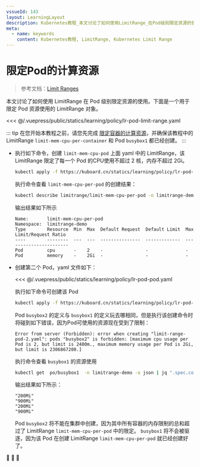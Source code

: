 ```yaml
---
vssueId: 143
layout: LearningLayout
description: Kubernetes教程_本文讨论了如何使用LimitRange_在Pod级别限定资源的使用_下面是一个用于限定Pod资源使用的LimitRange对象。
meta:
  - name: keywords
    content: Kubernetes教程, LimitRange, Kubernetes Limit Range
---
```


# 限定Pod的计算资源


<AdSenseTitle>

> 参考文档：[Limit Ranges](https://kubernetes.io/docs/concepts/policy/limit-range/)

本文讨论了如何使用 LimitRange 在 Pod 级别限定资源的使用。下面是一个用于限定 Pod 资源使用的 LimitRange 对象。

</AdSenseTitle>

<<< @/.vuepress/public/statics/learning/policy/lr-pod-limit-range.yaml

::: tip
在您开始本教程之前，请您先完成 [限定容器的计算资源](./lr_container.html)，并确保该教程中的 LimitRange `limit-mem-cpu-per-container` 和 Pod `busybox1` 都已经创建。
:::

* 执行如下命令，创建 `limit-mem-cpu-pod` 上面 yaml 中的 LimitRange，该 LimitRange 限定了每一个 Pod 的CPU使用不超过 2 核，内存不超过 2Gi。

  ``` sh
  kubectl apply -f https://kuboard.cn/statics/learning/policy/lr-pod-limit-range.yaml -n limitrange-demo
  ```

  执行命令查看 `limit-mem-cpu-per-pod` 的创建结果：

  ``` sh
  kubectl describe limitrange/limit-mem-cpu-per-pod -n limitrange-demo
  ```

  输出结果如下所示

  ```
  Name:       limit-mem-cpu-per-pod
  Namespace:  limitrange-demo
  Type        Resource  Min  Max  Default Request  Default Limit  Max Limit/Request Ratio
  ----        --------  ---  ---  ---------------  -------------  -----------------------
  Pod         cpu       -    2    -                -              -
  Pod         memory    -    2Gi  -                -              -
  ```

* 创建第二个 Pod，yaml 文件如下：

  <<< @/.vuepress/public/statics/learning/policy/lr-pod-pod.yaml

  执行如下命令可创建该 Pod
  ``` sh
  kubectl apply -f https://kuboard.cn/statics/learning/policy/lr-pod-pod.yaml -n limitrange-demo
  ```

  Pod `busybox2` 的定义与 `busybox1` 的定义玩去哪相同，但是执行该创建命令时将碰到如下错误，因为Pod可使用的资源现在受到了限制：

  ```
  Error from server (Forbidden): error when creating "limit-range-pod-2.yaml": pods "busybox2" is forbidden: [maximum cpu usage per Pod is 2, but limit is 2400m., maximum memory usage per Pod is 2Gi, but limit is 2306867200.]
  ```
  执行命令查看 `busybox1` 的资源使用
  ``` sh
  kubectl get  po/busybox1  -n limitrange-demo -o json | jq ".spec.containers[].resources.limits.memory" 
  ```
  输出结果如下所示：
  ```
  "200Mi"
  "900Mi"
  "200Mi"
  "900Mi"
  ```
  Pod `busybox2` 将不能在集群中创建，因为其中所有容器的内存限制的总和超过了 LimitRange `limit-mem-cpu-per-pod` 中的限定。 `busybox1` 将不会被驱逐，因为该 Pod 在创建 LimitRange `limit-mem-cpu-per-pod` 就已经创建好了。

:tada: :tada: :tada:
